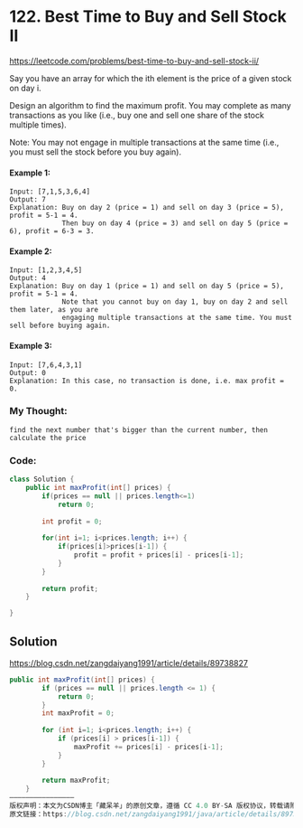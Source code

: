 # 122. Best Time to Buy and Sell Stock II

https://leetcode.com/problems/best-time-to-buy-and-sell-stock-ii/

Say you have an array for which the ith element is the price of a given stock on day i.

Design an algorithm to find the maximum profit. You may complete as many transactions as you like (i.e., buy one and sell one share of the stock multiple times).

Note: You may not engage in multiple transactions at the same time (i.e., you must sell the stock before you buy again).

#### Example 1:
```
Input: [7,1,5,3,6,4]
Output: 7
Explanation: Buy on day 2 (price = 1) and sell on day 3 (price = 5), profit = 5-1 = 4.
             Then buy on day 4 (price = 3) and sell on day 5 (price = 6), profit = 6-3 = 3.

```

#### Example 2:
```
Input: [1,2,3,4,5]
Output: 4
Explanation: Buy on day 1 (price = 1) and sell on day 5 (price = 5), profit = 5-1 = 4.
             Note that you cannot buy on day 1, buy on day 2 and sell them later, as you are
             engaging multiple transactions at the same time. You must sell before buying again.
```

#### Example 3:
```
Input: [7,6,4,3,1]
Output: 0
Explanation: In this case, no transaction is done, i.e. max profit = 0.
```

### My Thought: 
```
find the next number that's bigger than the current number, then calculate the price 

```


### Code: 
```java
class Solution {
    public int maxProfit(int[] prices) {
        if(prices == null || prices.length<=1)
            return 0; 
        
        int profit = 0; 
        
        for(int i=1; i<prices.length; i++) {
            if(prices[i]>prices[i-1]) {
                profit = profit + prices[i] - prices[i-1]; 
            }
        }
        
        return profit; 
    }

}

```    


## Solution
https://blog.csdn.net/zangdaiyang1991/article/details/89738827

```java
public int maxProfit(int[] prices) {
        if (prices == null || prices.length <= 1) {
        	return 0;
        }
        int maxProfit = 0;
        
        for (int i=1; i<prices.length; i++) {
        	if (prices[i] > prices[i-1]) {
        		maxProfit += prices[i] - prices[i-1]; 
        	}
        }
        	
        return maxProfit;
    }
————————————————
版权声明：本文为CSDN博主「藏呆羊」的原创文章，遵循 CC 4.0 BY-SA 版权协议，转载请附上原文出处链接及本声明。
原文链接：https://blog.csdn.net/zangdaiyang1991/java/article/details/89738827
```




